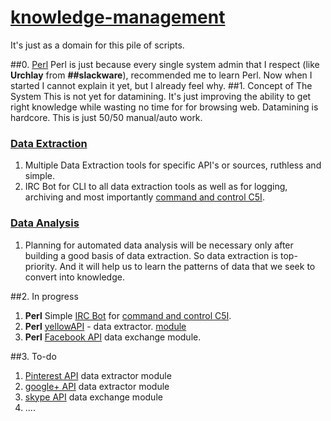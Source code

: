 # [knowledge-management](https://en.wikipedia.org/wiki/Knowledge_management)
It's just as a domain for this pile of scripts.

##0. [Perl](http://www.perlmonks.org/)
Perl is just because every single system admin that I respect (like **Urchlay** from **\#\#slackware**), recommended me to learn Perl. Now when I started I cannot explain it yet, but I already feel why.
##1. Concept of The System
This is not yet for datamining. It's just improving the ability to get right knowledge while wasting no time for for browsing web. Datamining is hardcore. This is just 50/50 manual/auto work.
### [Data Extraction](https://en.wikipedia.org/wiki/Data_extraction)
1. Multiple Data Extraction tools for specific API's or sources, ruthless and simple.
2. IRC Bot for CLI to all data extraction tools as well as for logging, archiving and most importantly [command and control C5I](https://en.wikipedia.org/wiki/Command_and_control).

### [Data Analysis](https://en.wikipedia.org/wiki/Data_analysis)
1. Planning for automated data analysis will be necessary only after building a good basis of data extraction. So data extraction is top-priority. And it will help us to learn the patterns of data that we seek to convert into knowledge.
 

##2. In progress
1. **Perl** Simple [IRC Bot](http://search.cpan.org/~hinrik/Bot-BasicBot-0.89/lib/Bot/BasicBot.pm) for [command and control C5I](https://en.wikipedia.org/wiki/Command_and_control).
2. **Perl** [yellowAPI](http://www.yellowapi.com/docs/places/) - data extractor. [module](https://github.com/v32itas/systems-thinking/blob/scraps/yellowapi-scrap.pl)
3. **Perl** [Facebook API](https://developers.facebook.com/) data exchange module.

##3. To-do
1. [Pinterest API](https://developers.pinterest.com/) data extractor module
2. [google+ API](https://developers.google.com/+/web/api/rest/) data extractor module
3. [skype API](http://www.skype.com/en/developer/) data exchange module
4. ....
